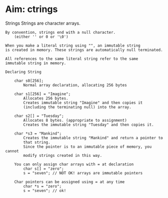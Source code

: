 # Aim: ctrings

Strings
    Strings are character arrays.

    By convention, strings end with a null character.
        (either '' or 0 or '\0')

    When you make a literal string using "", an immutable string
    is created in memory. These strings are automatically null terminated.

    All references to the same literal string refer to the same
    immutable string in memory.

    Declaring String

        char s0[256];
            Normal array declaration, allocating 256 bytes

        char s1[256] = "Imagine";
            Allocates 256 bytes.
            Creates immutable string "Imagine" and then copies it
            (including the terminating null) into the array.

        char s2[] = "Tuesday";
            Allocates 8 bytes. (appropriate to assignment)
            Creates the immutable string "Tuesday" and then copies it.

        char *s3 = "Mankind";
            Creates the immutable string "Mankind" and return a pointer to
            that string.
            Since the pointer is to an immutable piece of memory, you cannot
            modify strings created in this way.

        You can only assign char arrays with = at declaration
            char s[] = "zero";
            s = "seven"; // NOT OK! arrays are immutable pointers

        Char pointers can be assigned using = at any time
            char *s = "zero";
            s = "seven"; // ok!
